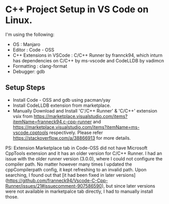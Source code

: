 # C++ Project Setup in VS Code on Linux.

I'm using the following:

-   OS : Manjaro
-   Editor : Code - OSS
-   C++ Extensions in VSCode : C/C++ Runner by frannck94, which inturn has dependencies on C/C++ by ms-vscode and CodeLLDB by vadimcn
-   Formatting : clang-format
-   Debugger: gdb

## Setup Steps

-   Install Code - OSS and gdb using pacman/yay
-   Install CodeLLDB extension from marketplace.
-   Manually Download and Install 'C'/C++ Runner' & 'C/C++' extension vsix from https://marketplace.visualstudio.com/items?itemName=franneck94.c-cpp-runner and https://marketplace.visualstudio.com/items?itemName=ms-vscode.cpptools respectively. Please refer https://stackoverflow.com/a/38866913 for more details.

PS: Extension Marketplace tab in Code-OSS did not have Microsoft CppTools extension and it has an older version for C/C++ Runner. I had an issue with the older runner version (3.0.0), where I could not configure the compiler path. No matter however many times I updated the cppCompilerpath config, it kept refreshing to an invalid path. Upon searching, I found out that [it had been fixed in later versions] (https://github.com/franneck94/Vscode-C-Cpp-Runner/issues/21#issuecomment-907586590), but since later versions were not available in marketpalce tab directly, I had to manually install those.
